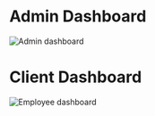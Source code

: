 # Admin Dashboard
![Admin dashboard](https://github.com/DharmenderShakya/hrms/assets/110955017/9465598b-2978-4e25-8f6e-c63b900607cf)
# Client Dashboard
![Employee dashboard](https://github.com/DharmenderShakya/hrms/assets/110955017/387dfef2-58f7-4908-8d15-9566922b268b)
